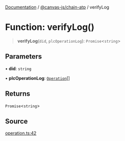 [Documentation](../../../index.md) / [@canvas-js/chain-atp](../index.md) / verifyLog

# Function: verifyLog()

> **verifyLog**(`did`, `plcOperationLog`): `Promise`\<`string`\>

## Parameters

• **did**: `string`

• **plcOperationLog**: [`Operation`](../type-aliases/Operation.md)[]

## Returns

`Promise`\<`string`\>

## Source

[operation.ts:42](https://github.com/canvasxyz/canvas/blob/4c6b729f/packages/chain-atp/src/operation.ts#L42)
